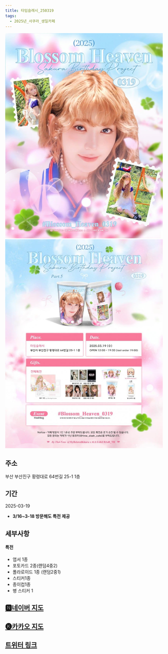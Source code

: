 ```yaml
---
title: 타임슬래시_250319
tags:
  - 2025년_사쿠라_생일카페
---
```


<img src="/assets/1741091949.jpg"/>
<img src="/assets/1741091949 (1).jpg"/>

## 주소
부산 부산진구 황령대로 64번길 25-1 1층


## 기간
2025-03-19
* **3/16~3-18 방문해도 특전 제공**

## 세부사항

#### 특전
- 엽서 1종
- 포토카드 2종(랜덤4중2)
- 폴라로이드 1종 (랜덤2중1)
- 스티커1종
- 종이컵1종
- 병 스티커 1


## [🅽네이버 지도](https://naver.me/5A3R9IjX)
## [🅚카카오 지도](https://place.map.kakao.com/1261689983)
## [트위터 링크](https://x.com/mybelovedkkura/status/1894553020282863893?t=WD93TVi3ImoD2BmMA_qIHA&s=19)
